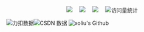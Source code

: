  <!-- profile logo 个人资料徽标 -->
  <div align="center">
    <a href="https://mobile.xupt.edu.cn/index.html"><img src="https://img.shields.io/badge/xiyou3g-mobile-green" /></a>&emsp;
    <a href="https://leetcode.cn/u/xoliu/"><img src="https://img.shields.io/badge/LeetCode-力扣-yellow" /></a>&emsp;
    <a href="https://blog.csdn.net/weixin_73871834/"><img src="https://img.shields.io/badge/CSDN-博客-c32136" /></a>&emsp;
    <!-- visitor statistics logo 访问量统计徽标 -->
    <img src="https://komarev.com/ghpvc/?username=xoliu1&label=Views&color=0e75b6&style=flat" alt="访问量统计" />
  </div>









![力扣数据](https://stats.justsong.cn/api/leetcode?username=xoliu&cn=true)![CSDN 数据](https://stats.justsong.cn/api/csdn?id=weixin_73871834)
![xoliu's Github](https://github-readme-stats.vercel.app/api?username=xoliu1&show_icons=true&theme=merko)


